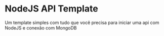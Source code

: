 # NodeJS API Template
Um template simples com tudo que você precisa para iniciar uma api com NodeJS e conexão com MongoDB